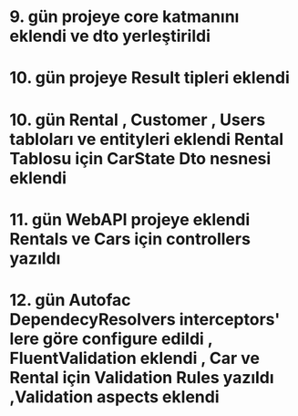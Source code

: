 # 9. gün projeye core katmanını eklendi ve dto yerleştirildi
# 10. gün projeye Result tipleri eklendi
# 10. gün Rental , Customer , Users tabloları ve entityleri eklendi Rental Tablosu için CarState Dto nesnesi eklendi
# 11. gün WebAPI projeye eklendi Rentals ve Cars için controllers yazıldı
# 12. gün Autofac DependecyResolvers interceptors' lere göre configure edildi , FluentValidation eklendi , Car ve Rental için Validation Rules yazıldı ,Validation aspects eklendi
